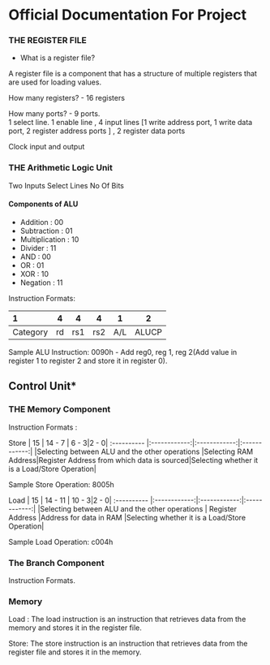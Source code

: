 # Official Documentation For Project

### THE REGISTER FILE

- What is a register file?  

A register file is a component that has a structure of multiple registers that are used for loading values.  

How many registers? - 16 registers  

How many ports? - 9 ports.   
1 select line. 1 enable line , 4 input lines [1 write address port, 1 write data port, 2 register address ports ] , 2 register data ports  

Clock input and output  


### THE Arithmetic Logic Unit
Two Inputs
Select Lines
No Of Bits


#### Components of ALU
-  Addition : 00
-  Subtraction : 01
-  Multiplication : 10
-  Divider : 11
-  AND : 00
-  OR : 01
-  XOR : 10
-  Negation : 11


Instruction Formats:

|1|4|4|4|1|2
 :----------  |:------------:|:------------:|:------------:|:------------:|:------------:|
| Category      | rd       | rs1|rs2|A/L|ALUCP|

Sample ALU Instruction: 0090h - Add reg0, reg 1, reg 2(Add value in register 1 to register 2 and store it in register 0).

Control Unit*
-


### THE Memory Component


Instruction Formats : 

Store 
|   15   | 14 - 7      | 6 - 3|2 - 0|
 :----------  |:------------:|:------------:|:------------:|
|Selecting between ALU and the other operations |Selecting RAM Address|Register Address from which data is sourced|Selecting whether it is a Load/Store Operation| 

Sample Store Operation: 8005h





Load 
|   15   | 14 - 11      | 10 - 3|2 - 0|
 :----------  |:------------:|:------------:|:------------:|
|Selecting between ALU and the other operations | Register Address |Address for data in RAM |Selecting whether it is a Load/Store Operation|  

Sample Load Operation: c004h




### The Branch Component


Instruction Formats.




### Memory 
Load :
The load instruction is an instruction that retrieves data from the memory and stores it in the register file.


Store: 
The store instruction is an instruction that retrieves data from the register file and stores it in the memory.




